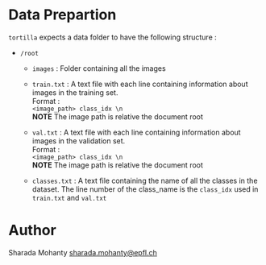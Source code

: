# Data Prepartion

`tortilla` expects a data folder to have the following structure :

- `/root`
  - `images` : Folder containing all the images
  - `train.txt` : A text file with each line containing information about
                  images in the training set.   
                  Format :    
                  `<image_path> class_idx \n`   
                  **NOTE** The image path is relative the document root
  - `val.txt` : A text file with each line containing information about
                  images in the validation set.   
                  Format :    
                  `<image_path> class_idx \n`   
                  **NOTE** The image path is relative the document root

  - `classes.txt` : A text file containing the name of all the classes in the
                  dataset. The line number of the class_name is the `class_idx`
                  used in `train.txt` and `val.txt`

# Author
Sharada Mohanty <sharada.mohanty@epfl.ch>
